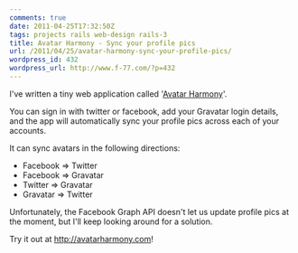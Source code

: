 ```yaml
---
comments: true
date: 2011-04-25T17:32:50Z
tags: projects rails web-design rails-3
title: Avatar Harmony - Sync your profile pics
url: /2011/04/25/avatar-harmony-sync-your-profile-pics/
wordpress_id: 432
wordpress_url: http://www.f-77.com/?p=432
---
```


I've written a tiny web application called '<a href="http://avatarharmony.com">Avatar Harmony</a>'.

You can sign in with twitter or facebook, add your Gravatar login details, and the app will automatically sync your profile pics across each of your accounts.

It can sync avatars in the following directions:

<ul>
	<li>Facebook =&gt; Twitter</li>
	<li>Facebook =&gt; Gravatar</li>
	<li>Twitter =&gt; Gravatar</li>
	<li>Gravatar =&gt; Twitter</li>
</ul>

<p>Unfortunately, the Facebook Graph API doesn't let us update profile pics at the moment, but I'll keep looking around for a solution.</p>

<p>Try it out at <a href="http://avatarharmony.com">http://avatarharmony.com</a>!</p>

